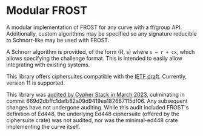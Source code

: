 # Modular FROST

A modular implementation of FROST for any curve with a ff/group API.
Additionally, custom algorithms may be specified so any signature reducible to
Schnorr-like may be used with FROST.

A Schnorr algorithm is provided, of the form (R, s) where `s = r + cx`, which
allows specifying the challenge format. This is intended to easily allow
integrating with existing systems.

This library offers ciphersuites compatible with the
[IETF draft](https://github.com/cfrg/draft-irtf-cfrg-frost). Currently, version
11 is supported.

This library was
[audited by Cypher Stack in March 2023](https://github.com/serai-dex/serai/raw/74924095e1a0f266b58181b539d9e74fa35dc37a/audits/Cypher%20Stack%20crypto%20March%202023/Audit.pdf),
culminating in commit 669d2dbffc1dafb82a09d9419ea182667115df06. Any subsequent
changes have not undergone auditing. While this audit included FROST's
definition of Ed448, the underlying Ed448 ciphersuite (offered by the
ciphersuite crate) was not audited, nor was the minimal-ed448 crate implementing
the curve itself.
